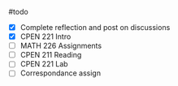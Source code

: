 #todo 
- [x] Complete reflection and post on discussions
- [x] CPEN 221 Intro
- [ ] MATH 226 Assignments
- [ ] CPEN 211 Reading
- [ ] CPEN 221 Lab
- [ ] Correspondance assign